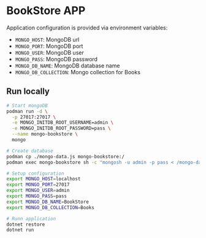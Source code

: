 # BookStore APP

Application configuration is provided via environment variables:
- `MONGO_HOST`: MongoDB url
- `MONGO_PORT`: MongoDB port
- `MONGO_USER`: MongoDB user
- `MONGO_PASS`: MongoDB password
- `MONGO_DB_NAME`: MongoDB database name
- `MONGO_DB_COLLECTION`: Mongo collection for Books



## Run locally

```sh
# Start mongoDB
podman run -d \
  -p 27017:27017 \
  -e MONGO_INITDB_ROOT_USERNAME=admin \
  -e MONGO_INITDB_ROOT_PASSWORD=pass \
  --name mongo-bookstore \
  mongo

# Create database
podman cp ./mongo-data.js mongo-bookstore:/                                                                                                                   125 ✘  10:59:43 
podman exec mongo-bookstore sh -c "mongosh -u admin -p pass < /mongo-data.js"

# Setup configuration
export MONGO_HOST=localhost
export MONGO_PORT=27017
export MONGO_USER=admin
export MONGO_PASS=pass
export MONGO_DB_NAME=BookStore
export MONGO_DB_COLLECTION=Books

# Runn application
dotnet restore
dotnet run
```